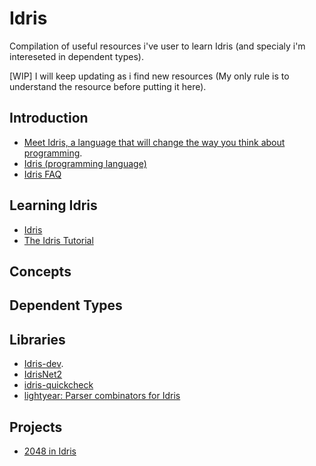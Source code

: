 # Idris
Compilation of useful resources i've user to learn Idris (and specialy i'm intereseted in dependent types).

[WIP] I will keep updating as i find new resources (My only rule is to understand the resource before putting it here).


## Introduction
* [Meet Idris, a language that will change the way you think about programming](http://crufter.com/2015/01/01/idris-a-language-which-will-change-the-way-you-think-about-programming/).
* [Idris (programming language)](https://en.wikipedia.org/wiki/Idris_(programming_language))
* [Idris FAQ](http://docs.idris-lang.org/en/latest/faq/faq.html)

## Learning Idris
* [Idris](http://www.idris-lang.org/)
* [The Idris Tutorial](http://docs.idris-lang.org/en/latest/tutorial)

## Concepts

## Dependent Types

## Libraries
* [Idris-dev](https://github.com/idris-lang/Idris-dev).
* [IdrisNet2](https://github.com/SimonJF/IdrisNet2)
* [idris-quickcheck](https://github.com/david-christiansen/idris-quickcheck)
* [lightyear: Parser combinators for Idris](https://github.com/ziman/lightyear)

## Projects
* [2048 in Idris](https://github.com/KesterTong/idris2048)

